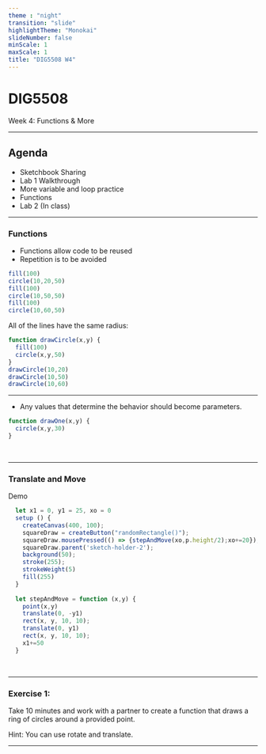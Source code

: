 ```yaml
---
theme : "night"
transition: "slide"
highlightTheme: "Monokai"
slideNumber: false
minScale: 1
maxScale: 1
title: "DIG5508 W4"
---
```

# DIG5508

Week 4: Functions & More

<script src="js/p5.js"></script>
---

## Agenda
 - Sketchbook Sharing
 - Lab 1 Walkthrough
 - More variable and loop practice
 - Functions
 - Lab 2 (In class)


---

### Functions
- Functions allow code to be reused
- Repetition is to be avoided

<span class="fragment current-only">

```javascript
fill(100)
circle(10,20,50)
fill(100)
circle(10,50,50)
fill(100)
circle(10,60,50)
```

</span>
<span class="fragment current-only">
All of the lines have the same radius: 

```javascript
function drawCircle(x,y) {
  fill(100)
  circle(x,y,50)
}
drawCircle(10,20)
drawCircle(10,50)
drawCircle(10,60)
``` 
</span>

---

- Any values that determine the behavior should become parameters.

```javascript
function drawOne(x,y) {
  circle(x,y,30) 
}
```


<script type="text/javascript">
var sketch = function (p) {
  let circleDraw, squareDraw, sliderX, sliderY

  p.setup = function () {
    var canvas = p.createCanvas(400, 100);
    canvas.parent('sketch-holder-1');
    circleDraw = p.createButton("drawCircle(x,y)");
    circleDraw.parent('controls');
    squareDraw = p.createButton("randomRectangle()");
    squareDraw.mousePressed(randomRectangle);
    squareDraw.parent('controls');
    let div = p.createDiv();
    div.parent('controls')
    let labelX = p.createSpan('X: 0');
    labelX.parent(div)
    labelX.position(0, 0, 'relative');
    labelX.style("color", "white")
    labelX.style("font-size", "12px")
    sliderX = p.createSlider(0,p.width, 0);
    sliderX.parent(div)
    sliderX.position(10, 10, 'relative');
    sliderX.changed(() => labelX.html("X: " + sliderX.value()))
    let div2 = p.createDiv();
    div2.parent('controls')
    let labelY = p.createSpan('Y: 0');
    labelY.parent(div2)
    labelY.position(0, 0, 'relative');
    labelY.style("color", "white")
    labelY.style("font-size", "12px")
    sliderY = p.createSlider(0, p.height, 0);
    sliderY.parent(div2)
    sliderY.position(10, 10, 'relative');
    sliderY.style("")
    sliderY.changed(() => labelY.html("Y: " + sliderY.value()))
    circleDraw.mousePressed(() => drawCircle(sliderX.value(), sliderY.value()))
    p.background(50);
    p.noStroke();
  }
  p.draw = function () {
  }

  function randomRectangle () {
    p.fill(p.random(255));
    p.rect(p.random() * p.width, p.random() * p.height,
      p.random(p.width / 2), p.random(p.width / 2));
  }

  function drawCircle(x, y) {
    p.circle(x, y, 30)
  }
}

let myp52 = new p5(sketch);
</script>
<div id="sketch-holder-1" style="display:inline-block;width:50%"></div>
<div id="controls" style="display:inline-block;width:40%"></div>

---

### Translate and Move

Demo 

```javascript
  let x1 = 0, y1 = 25, xo = 0
  setup () {
    createCanvas(400, 100);
    squareDraw = createButton("randomRectangle()");
    squareDraw.mousePressed(() => {stepAndMove(xo,p.height/2);xo+=20});
    squareDraw.parent('sketch-holder-2');
    background(50);
    stroke(255);
    strokeWeight(5)
    fill(255)
  }
  
  let stepAndMove = function (x,y) {
    point(x,y)
    translate(0, -y1)
    rect(x, y, 10, 10);
    translate(0, y1)
    rect(x, y, 10, 10);
    x1+=50
  }
```

<script type="text/javascript">
var sketch1 = function (p) {
  let circleDraw
  let x1 = 0, y1 = 25, xo = 0
  p.setup = function () {
    var canvas = p.createCanvas(400, 100);
    canvas.parent('sketch-holder-2');
    squareDraw = p.createButton("randomRectangle()");
    squareDraw.mousePressed(() => {stepAndMove(xo,p.height/2);xo+=50});
    squareDraw.parent('sketch-holder-2');
    p.background(50);
    p.stroke(255);
    p.fill(255)
  }
  
  let stepAndMove = function (x,y) {
    p.point(x,y)
    p.translate(0, -y1)
    p.rect(x, y, 10, 10);
    p.translate(0, y1)
    p.rect(x, y, 10, 10);
    x1+=50
  }

}

let myp5 = new p5(sketch1);
</script>

<div id="sketch-holder-2" style="display:inline-block;width:50%"></div>
<div id="controls-2" style="display:inline-block;width:40%"></div>

---

### Exercise 1: 

Take 10 minutes and work with a partner to create a function that draws a ring of circles around a provided point.

Hint: You can use rotate and translate.

---

<script type="text/javascript">
var prevZoom
window.addEventListener('load', () => 
{
  // Reveal.on('ready', () => {
  prevZoom = document.getElementsByClassName("slides")[0].style.zoom
  console.log(Reveal.getIndices(Reveal.getCurrentSlide()).h)
  // if(Reveal.getIndices(Reveal.getCurrentSlide()).h==6) {
  //   document.getElementsByClassName("slides")[0].style.zoom = 1
  // }
  Reveal.on( 'slidechanged', event => {
    console.log(event)
    if(event.indexh==6) {
      let slides= document.getElementsByClassName("slides")[0]
      slides.style.zoom = "1"
      console.log(slides)
    } else {
      let slides= document.getElementsByClassName("slides")[0]
      slides.style.zoom = prevZoom
      
    }
  // console.log(event.currentSlide)
  } );
  // })
})
</script>
<script type="text/javascript"> 

var sketch3 = function (p) {
  let circleDraw, squareDraw, sliderX, sliderY, canvas

  p.setup = function () {
    canvas = p.createCanvas(600, 400);
    canvas.parent('sketch-holder-3');
    p.background(50);
    p.noStroke();
  }
  p.draw = function () {
    p.fill(255)
    p.circle(p.mouseX, p.mouseY, 30)
  }

  function randomRectangle () {
    p.fill(p.random(255));
    p.rect(p.random() * p.width, p.random() * p.height,
      p.random(p.width / 2), p.random(p.width / 2));
  }

  function drawCircle(x, y) {
    p.circle(x, y, 30)
  }
}

let myp53 = new p5(sketch3);
</script>

<div id="sketch-holder-3" style="width:600px;height:400px;zoom:1"></div>
